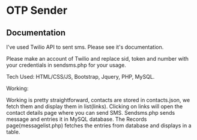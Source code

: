 # OTP Sender 

## Documentation

I've used Twilio API to sent sms. Please see it's documentation.

Please make an account of Twilio and replace sid, token and number with your credentials
in sendsms.php for your usage.

Tech Used: HTML/CSS/JS, Bootstrap, Jquery, PHP, MySQL.  

Working:  

Working is pretty straightforward, contacts are stored in contacts.json,
we fetch them and display them in list(links). Clicking on links will open
the contact details page where you can send SMS. Sendsms.php sends message and
entries it in MySQL database. The Records page(messagelist.php) fetches the entries
from database and displays in a table.  